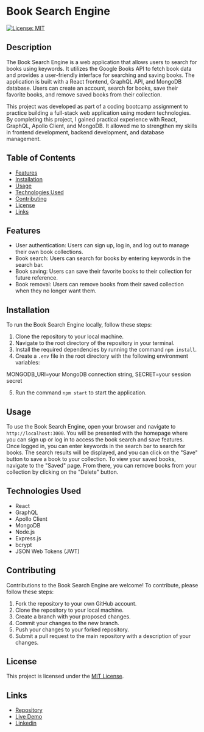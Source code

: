 # Book Search Engine

[![License: MIT](https://img.shields.io/badge/License-MIT-yellow.svg)](https://opensource.org/licenses/MIT)

## Description

The Book Search Engine is a web application that allows users to search for books using keywords. It utilizes the Google Books API to fetch book data and provides a user-friendly interface for searching and saving books. The application is built with a React frontend, GraphQL API, and MongoDB database. Users can create an account, search for books, save their favorite books, and remove saved books from their collection.

This project was developed as part of a coding bootcamp assignment to practice building a full-stack web application using modern technologies. By completing this project, I gained practical experience with React, GraphQL, Apollo Client, and MongoDB. It allowed me to strengthen my skills in frontend development, backend development, and database management.

## Table of Contents

- [Features](#features)
- [Installation](#installation)
- [Usage](#usage)
- [Technologies Used](#technologies-used)
- [Contributing](#contributing)
- [License](#license)
- [Links](#links)

## Features

- User authentication: Users can sign up, log in, and log out to manage their own book collections.
- Book search: Users can search for books by entering keywords in the search bar.
- Book saving: Users can save their favorite books to their collection for future reference.
- Book removal: Users can remove books from their saved collection when they no longer want them.

## Installation

To run the Book Search Engine locally, follow these steps:

1. Clone the repository to your local machine.
2. Navigate to the root directory of the repository in your terminal.
3. Install the required dependencies by running the command `npm install`.
4. Create a `.env` file in the root directory with the following environment variables:

  MONGODB_URI=your MongoDB connection string,
  SECRET=your session secret

5. Run the command `npm start` to start the application.

## Usage

To use the Book Search Engine, open your browser and navigate to `http://localhost:3000`. You will be presented with the homepage where you can sign up or log in to access the book search and save features. Once logged in, you can enter keywords in the search bar to search for books. The search results will be displayed, and you can click on the "Save" button to save a book to your collection. To view your saved books, navigate to the "Saved" page. From there, you can remove books from your collection by clicking on the "Delete" button.

## Technologies Used

- React
- GraphQL
- Apollo Client
- MongoDB
- Node.js
- Express.js
- bcrypt
- JSON Web Tokens (JWT)

## Contributing

Contributions to the Book Search Engine are welcome! To contribute, please follow these steps:

1. Fork the repository to your own GitHub account.
2. Clone the repository to your local machine.
3. Create a branch with your proposed changes.
4. Commit your changes to the new branch.
5. Push your changes to your forked repository.
6. Submit a pull request to the main repository with a description of your changes.

## License

This project is licensed under the [MIT License](LICENSE).

## Links

- [Repository](https://github.com/seantamturk/Book-Search-Engine)
- [Live Demo](https://whispering-eyrie-57776.herokuapp.com/)
- [Linkedin](https://www.linkedin.com/in/sean-tamturk-8253b722a/)
